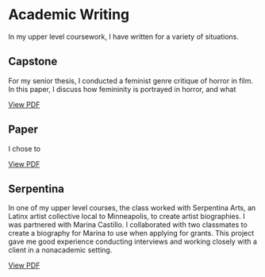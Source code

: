 # Academic Writing

In my upper level coursework, I have written for a variety of situations. 

## Capstone 

For my senior thesis, I conducted a feminist genre critique of horror in film. In this paper, I discuss how femininity is portrayed in horror, and what 

[View PDF](link)

## Paper

I chose to 

[View PDF](link)

## Serpentina

In one of my upper level courses, the class worked with Serpentina Arts, an Latinx artist collective local to Minneapolis, to create artist biographies. I was partnered with Marina Castillo. I collaborated with two classmates to create a biography for Marina to use when applying for grants. This project gave me good experience conducting interviews and working closely with a client in a nonacademic setting. 

[View PDF](https://drive.google.com/file/d/1okxgS5TVa4WJ3Bsa178C9E0AiZKzg1Yv/view?usp=sharing)
